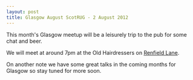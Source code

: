 ```yaml
---
layout: post
title: Glasgow August ScotRUG - 2 August 2012
---
```


This month's Glasgow meetup will be a leisurely trip to the pub for some chat and beer.

We will meet at around 7pm at the Old Hairdressers on [Renfield Lane](http://goo.gl/maps/xuKXF).

On another note we have some great talks in the coming months for Glasgow so stay tuned for more soon.
